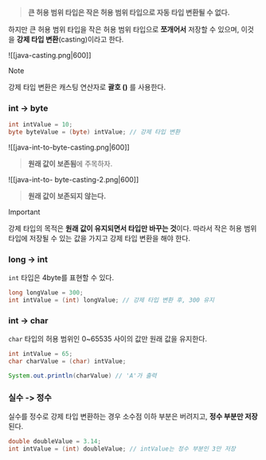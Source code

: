 > **큰 허용 범위 타입은 작은 허용 범위 타입으로 자동 타입 변환될 수 없다.**

하지만 큰 허용 범위 타입을 작은 허용 범위 타입으로 **쪼개어서** 저장할 수 있으며, 이것을 **강제 타입 변환**(casting)이라고 한다.

![[java-casting.png|600]]

> [!note]
> 강제 타입 변환은 캐스팅 연산자로 **괄호 ()** 를 사용한다. 

### int -> byte
```java
int intValue = 10;
byte byteValue = (byte) intValue; // 강제 타입 변환
```

![[java-int-to-byte-casting.png|600]]

> **원래 값이 보존됨**에 주목하자.

![[java-int-to- byte-casting-2.png|600]]

> **원래 값이 보존되지 않는다.**

> [!important]
> 강제 타입의 목적은 **원래 값이 유지되면서 타입만 바꾸는 것**이다. 따라서 작은 허용 범위 타입에 저장될 수 있는 값을 가지고 강제 타입 변환을 해야 한다.

### long -> int
`int` 타입은 4byte를 표현할 수 있다.

```java
long longValue = 300;
int intValue = (int) longValue; // 강제 타입 변환 후, 300 유지 
```

### int -> char
`char` 타입의 허용 범위인 0~65535 사이의 값만 원래 값을 유지한다.

```java
int intValue = 65;
char charValue = (char) intValue;

System.out.println(charValue) // 'A'가 출력
```

### 실수 -> 정수 
실수를 정수로 강제 타입 변환하는 경우 소수점 이하 부분은 버려지고, **정수 부분만 저장**된다.

```java
double doubleValue = 3.14;
int intValue = (int) doubleValue; // intValue는 정수 부분인 3만 저장
```